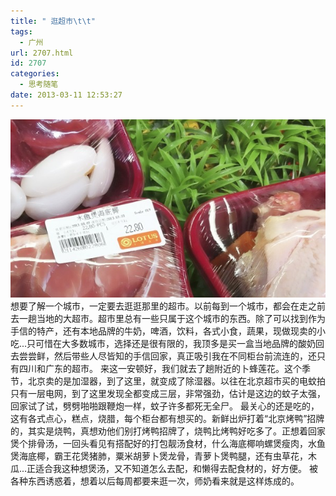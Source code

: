 ```yaml
---
title: " 逛超市\t\t"
tags:
  - 广州
url: 2707.html
id: 2707
categories:
  - 思考随笔
date: 2013-03-11 12:53:27
---
```


![](../../images//2013/03/chaoshi1-600x339.jpg "chaoshi") 想要了解一个城市，一定要去逛逛那里的超市。以前每到一个城市，都会在走之前去一趟当地的大超市。超市里总有一些只属于这个城市的东西。除了可以找到作为手信的特产，还有本地品牌的牛奶，啤酒，饮料，各式小食，蔬果，现做现卖的小吃...只可惜在大多数城市，选择还是很有限的，我顶多是买一盒当地品牌的酸奶回去尝尝鲜，然后带些人尽皆知的手信回家，真正吸引我在不同柜台前流连的，还只有四川和广东的超市。 来这一安顿好，我们就去了趟附近的卜蜂莲花。这个季节，北京卖的是加湿器，到了这里，就变成了除湿器。以往在北京超市买的电蚊拍只有一层电网，到了这里发现全都变成三层，非常强劲，估计是这边的蚊子太强，回家试了试，劈劈啪啪跟鞭炮一样，蚊子许多都死无全尸。 最关心的还是吃的，这有各式点心，糕点，烧腊，每个柜台都有想买的。新鲜出炉打着“北京烤鸭”招牌的，其实是烧鸭，真想劝他们别打烤鸭招牌了，烧鸭比烤鸭好吃多了。正想着回家煲个排骨汤，一回头看见有搭配好的打包靓汤食材，什么海底椰响螺煲瘦肉，水鱼煲海底椰，霸王花煲猪肺，粟米胡萝卜煲龙骨，青萝卜煲鸭腿，还有虫草花，木瓜...正适合我这种想煲汤，又不知道怎么去配，和懒得去配食材的，好方便。 被各种东西诱惑着，想着以后每周都要来逛一次，师奶看来就是这样炼成的。